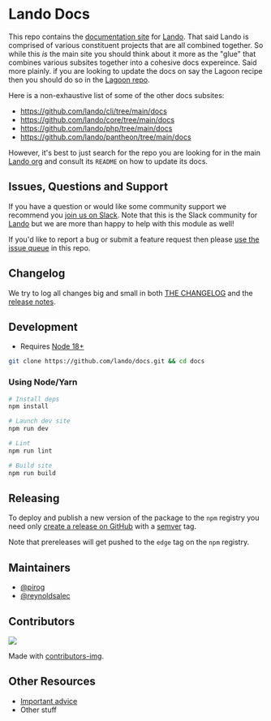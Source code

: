 # Lando Docs

This repo contains the [documentation site](https://docs.lando.dev) for [Lando](https://lando.dev). That said Lando is comprised of various constituent projects that are all combined together. So while this _is_ the main site you should think about it more as the "glue" that combines various subsites together into a cohesive docs expereince. Said more plainly. if you are looking to update the docs on say the Lagoon recipe then you should do so in the [Lagoon repo](https://github.com/lando/lagoon/tree/main/docs).

Here is a non-exhaustive list of some of the other docs subsites:

* https://github.com/lando/cli/tree/main/docs
* https://github.com/lando/core/tree/main/docs
* https://github.com/lando/php/tree/main/docs
* https://github.com/lando/pantheon/tree/main/docs

However, it's best to just search for the repo you are looking for in the main [Lando org](https://github.com/lando) and consult its `README` on how to update its docs.

## Issues, Questions and Support

If you have a question or would like some community support we recommend you [join us on Slack](https://launchpass.com/devwithlando). Note that this is the Slack community for [Lando](https://lando.dev) but we are more than happy to help with this module as well!

If you'd like to report a bug or submit a feature request then please [use the issue queue](https://github.com/lando/docs/issues/new/choose) in this repo.

## Changelog

We try to log all changes big and small in both [THE CHANGELOG](https://github.com/lando/docs/blob/main/CHANGELOG.md) and the [release notes](https://github.com/lando/docs/releases).

## Development

* Requires [Node 18+](https://nodejs.org/dist/latest-v18.x/)

```bash
git clone https://github.com/lando/docs.git && cd docs
```

### Using Node/Yarn

```bash
# Install deps
npm install

# Launch dev site
npm run dev

# Lint
npm run lint

# Build site
npm run build
```

## Releasing

To deploy and publish a new version of the package to the `npm` registry you need only [create a release on GitHub](https://docs.github.com/en/repositories/releasing-projects-on-github/managing-releases-in-a-repository) with a [semver](https://semver.org) tag.

Note that prereleases will get pushed to the `edge` tag on the `npm` registry.

## Maintainers

* [@pirog](https://github.com/pirog)
* [@reynoldsalec](https://github.com/reynoldsalec)

## Contributors

<a href="https://github.com/lando/docs/graphs/contributors">
  <img src="https://contrib.rocks/image?repo=lando/docs" />
</a>

Made with [contributors-img](https://contrib.rocks).

## Other Resources

* [Important advice](https://www.youtube.com/watch?v=WA4iX5D9Z64)
* Other stuff
